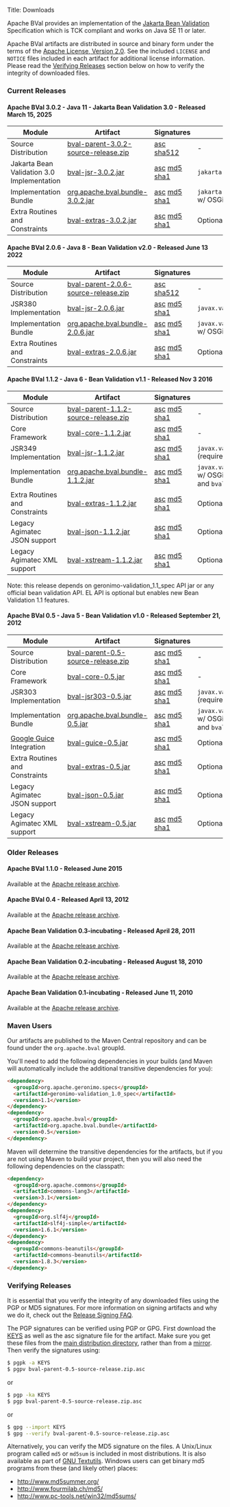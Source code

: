 Title: Downloads

Apache BVal provides an implementation of the
[Jakarta Bean Validation][bv-spec] Specification
which is TCK compliant and works on Java SE 11 or later.

Apache BVal artifacts are distributed in source and binary form under the
terms of the [Apache License, Version 2.0][ALv2].
See the included `LICENSE` and `NOTICE` files included in each artifact for
additional license information.  Please read the
[Verifying Releases](#Downloads-VerifyingReleases) section below on
how to verify the integrity of downloaded files.

[bv-spec]: https://jakarta.ee/specifications/bean-validation/3.0/
[ALv2]: http://www.apache.org/licenses/LICENSE-2.0

### Current Releases

#### Apache BVal 3.0.2 - Java 11 - Jakarta Bean Validation 3.0 - Released March 15, 2025
Module | Artifact | Signatures | Comments
--|--|--|--
Source Distribution | [bval-parent-3.0.2-source-release.zip][src302] | [asc][src-asc302] [sha512][src-sha512302] | -
Jakarta Bean Validation 3.0 Implementation | [bval-jsr-3.0.2.jar][jsr302] | [asc][jsr-asc302] [md5][jsr-md5302] [sha1][jsr-sha1302] | `jakarta.validation.spi.ValidationProvider`
Implementation Bundle | [org.apache.bval.bundle-3.0.2.jar][bundle302] | [asc][bundle-asc302] [md5][bundle-md5302] [sha1][bundle-sha1302] | `jakarta.validation.spi.ValidationProvider` w/ OSGi metadata (includes `bval-jsr`)
Extra Routines and Constraints | [bval-extras-3.0.2.jar][bvextras302] | [asc][bvextras-asc302] [md5][bvextras-md5302] [sha1][bvextras-sha1302] | Optional module

[src302]: https://www.apache.org/dyn/closer.cgi/bval/bval-3.0.2/bval-parent-3.0.2-source-release.zip
[src-asc302]: https://www.apache.org/dist/bval/3.0.2/bval-parent-3.0.2-source-release.zip.asc
[src-sha512302]: https://www.apache.org/dist/bval/3.0.2/bval-parent-3.0.2-source-release.zip.sha512
[jsr302]: https://repo1.maven.org/maven2/org/apache/bval/bval-jsr/3.0.2/bval-jsr-3.0.2.jar
[jsr-asc302]: https://repository.apache.org/content/repositories/releases/org/apache/bval/bval-jsr/3.0.2/bval-jsr-3.0.2.jar.asc
[jsr-md5302]: https://repository.apache.org/content/repositories/releases/org/apache/bval/bval-jsr/3.0.2/bval-jsr-3.0.2.jar.md5
[jsr-sha1302]: https://repository.apache.org/content/repositories/releases/org/apache/bval/bval-jsr/3.0.2/bval-jsr-3.0.2.jar.sha1
[bundle302]: https://repo1.maven.org/maven2/org/apache/bval/org.apache.bval.bundle/3.0.2/org.apache.bval.bundle-3.0.2.jar
[bundle-asc302]: https://repository.apache.org/content/repositories/releases/org/apache/bval/org.apache.bval.bundle/3.0.2/org.apache.bval.bundle-3.0.2.jar.asc
[bundle-md5302]: https://repository.apache.org/content/repositories/releases/org/apache/bval/org.apache.bval.bundle/3.0.2/org.apache.bval.bundle-3.0.2.jar.md5
[bundle-sha1302]: https://repository.apache.org/content/repositories/releases/org/apache/bval/org.apache.bval.bundle/3.0.2/org.apache.bval.bundle-3.0.2.jar.sha1
[bvextras302]: https://repo1.maven.org/maven2/org/apache/bval/bval-extras/3.0.2/bval-extras-3.0.2.jar
[bvextras-asc302]: https://repository.apache.org/content/repositories/releases/org/apache/bval/bval-extras/3.0.2/bval-extras-3.0.2.jar.asc
[bvextras-md5302]: https://repository.apache.org/content/repositories/releases/org/apache/bval/bval-extras/3.0.2/bval-extras-3.0.2.jar.md5
[bvextras-sha1302]: https://repository.apache.org/content/repositories/releases/org/apache/bval/bval-extras/3.0.2/bval-extras-3.0.2.jar.sha1

#### Apache BVal 2.0.6 - Java 8 - Bean Validation v2.0 - Released June 13 2022
Module | Artifact | Signatures | Comments
--|--|--|--
Source Distribution | [bval-parent-2.0.6-source-release.zip][src206] | [asc][src-asc206] [sha512][src-sha512206] | -
JSR380 Implementation | [bval-jsr-2.0.6.jar][jsr206] | [asc][jsr-asc206] [md5][jsr-md5206] [sha1][jsr-sha1206] | `javax.validation.spi.ValidationProvider`
Implementation Bundle | [org.apache.bval.bundle-2.0.6.jar][bundle206] | [asc][bundle-asc206] [md5][bundle-md5206] [sha1][bundle-sha1206] | `javax.validation.spi.ValidationProvider` w/ OSGi metadata (includes `bval-jsr`)
Extra Routines and Constraints | [bval-extras-2.0.6.jar][bvextras206] | [asc][bvextras-asc206] [md5][bvextras-md5206] [sha1][bvextras-sha1206] | Optional module

[src206]: http://www.apache.org/dyn/closer.cgi/bval/2.0.6/bval-parent-2.0.6-source-release.zip
[src-asc206]: http://www.apache.org/dist/bval/2.0.6/bval-parent-2.0.6-source-release.zip.asc
[src-sha512206]: http://www.apache.org/dist/bval/2.0.6/bval-parent-2.0.6-source-release.zip.sha512
[jsr206]: http://repo1.maven.org/maven2/org/apache/bval/bval-jsr/2.0.6/bval-jsr-2.0.6.jar
[jsr-asc206]: https://repository.apache.org/content/repositories/releases/org/apache/bval/bval-jsr/2.0.6/bval-jsr-2.0.6.jar.asc
[jsr-md5206]: https://repository.apache.org/content/repositories/releases/org/apache/bval/bval-jsr/2.0.6/bval-jsr-2.0.6.jar.md5
[jsr-sha1206]: https://repository.apache.org/content/repositories/releases/org/apache/bval/bval-jsr/2.0.6/bval-jsr-2.0.6.jar.sha1
[bundle206]: http://repo1.maven.org/maven2/org/apache/bval/org.apache.bval.bundle/2.0.6/org.apache.bval.bundle-2.0.6.jar
[bundle-asc206]: https://repository.apache.org/content/repositories/releases/org/apache/bval/org.apache.bval.bundle/2.0.6/org.apache.bval.bundle-2.0.6.jar.asc
[bundle-md5206]: https://repository.apache.org/content/repositories/releases/org/apache/bval/org.apache.bval.bundle/2.0.6/org.apache.bval.bundle-2.0.6.jar.md5
[bundle-sha1206]: https://repository.apache.org/content/repositories/releases/org/apache/bval/org.apache.bval.bundle/2.0.6/org.apache.bval.bundle-2.0.6.jar.sha1
[bvextras206]: http://repo1.maven.org/maven2/org/apache/bval/bval-extras/2.0.6/bval-extras-2.0.6.jar
[bvextras-asc206]: https://repository.apache.org/content/repositories/releases/org/apache/bval/bval-extras/2.0.6/bval-extras-2.0.6.jar.asc
[bvextras-md5206]: https://repository.apache.org/content/repositories/releases/org/apache/bval/bval-extras/2.0.6/bval-extras-2.0.6.jar.md5
[bvextras-sha1206]: https://repository.apache.org/content/repositories/releases/org/apache/bval/bval-extras/2.0.6/bval-extras-2.0.6.jar.sha1

#### Apache BVal 1.1.2 - Java 6 - Bean Validation v1.1 - Released Nov 3 2016

Module | Artifact | Signatures | Comments
--|--|--|--
Source Distribution | [bval-parent-1.1.2-source-release.zip][src112] | [asc][src-asc112] [md5][src-md5112] [sha1][src-sha1112] | -
Core Framework | [bval-core-1.1.2.jar][core112] | [asc][core-asc112] [md5][core-md5112] [sha1][core-sha1112] | -
JSR349 Implementation | [bval-jsr-1.1.2.jar][jsr112] | [asc][jsr-asc112] [md5][jsr-md5112] [sha1][jsr-sha1112] | `javax.validation.spi.ValidationProvider` (requires `bval-core`)
Implementation Bundle | [org.apache.bval.bundle-1.1.2.jar][bundle112] | [asc][bundle-asc112] [md5][bundle-md5112] [sha1][bundle-sha1112] | `javax.validation.spi.ValidationProvider` w/ OSGi metadata (includes `bval-core` and `bval-jsr`)
Extra Routines and Constraints | [bval-extras-1.1.2.jar][bvextras112] | [asc][bvextras-asc112] [md5][bvextras-md5112] [sha1][bvextras-sha1112] | Optional module
Legacy Agimatec JSON support | [bval-json-1.1.2.jar][bvjson112] | [asc][bvjson-asc112] [md5][bvjson-md5112] [sha1][bvjson-sha1112] | Optional integration module
Legacy Agimatec XML support | [bval-xstream-1.1.2.jar][bvxstream112] | [asc][bvxstream-asc112] [md5][bvxstream-md5112] [sha1][bvxstream-sha1112] | Optional integration module

[src112]: http://www.apache.org/dyn/closer.cgi/bval/1.1.2/bval-parent-1.1.2-source-release.zip
[src-asc112]: http://www.apache.org/dist/bval/1.1.2/bval-parent-1.1.2-source-release.zip.asc
[src-md5112]: http://www.apache.org/dist/bval/1.1.2/bval-parent-1.1.2-source-release.zip.md5
[src-sha1112]: http://www.apache.org/dist/bval/1.1.2/bval-parent-1.1.2-source-release.zip.sha1
[core112]: http://repo1.maven.org/maven2/org/apache/bval/bval-core/1.1.2/bval-core-1.1.2.jar
[core-asc112]: https://repository.apache.org/content/repositories/releases/org/apache/bval/bval-core/1.1.2/bval-core-1.1.2.jar.asc
[core-md5112]: https://repository.apache.org/content/repositories/releases/org/apache/bval/bval-core/1.1.2/bval-core-1.1.2.jar.md5
[core-sha1112]: https://repository.apache.org/content/repositories/releases/org/apache/bval/bval-core/1.1.2/bval-core-1.1.2.jar.sha1
[jsr112]: http://repo1.maven.org/maven2/org/apache/bval/bval-jsr/1.1.2/bval-jsr-1.1.2.jar
[jsr-asc112]: https://repository.apache.org/content/repositories/releases/org/apache/bval/bval-jsr/1.1.2/bval-jsr-1.1.2.jar.asc
[jsr-md5112]: https://repository.apache.org/content/repositories/releases/org/apache/bval/bval-jsr/1.1.2/bval-jsr-1.1.2.jar.md5
[jsr-sha1112]: https://repository.apache.org/content/repositories/releases/org/apache/bval/bval-jsr/1.1.2/bval-jsr-1.1.2.jar.sha1
[bundle112]: http://repo1.maven.org/maven2/org/apache/bval/org.apache.bval.bundle/1.1.2/org.apache.bval.bundle-1.1.2.jar
[bundle-asc112]: https://repository.apache.org/content/repositories/releases/org/apache/bval/org.apache.bval.bundle/1.1.2/org.apache.bval.bundle-1.1.2.jar.asc
[bundle-md5112]: https://repository.apache.org/content/repositories/releases/org/apache/bval/org.apache.bval.bundle/1.1.2/org.apache.bval.bundle-1.1.2.jar.md5
[bundle-sha1112]: https://repository.apache.org/content/repositories/releases/org/apache/bval/org.apache.bval.bundle/1.1.2/org.apache.bval.bundle-1.1.2.jar.sha1
[bvextras112]: http://repo1.maven.org/maven2/org/apache/bval/bval-extras/1.1.2/bval-extras-1.1.2.jar
[bvextras-asc112]: https://repository.apache.org/content/repositories/releases/org/apache/bval/bval-extras/1.1.2/bval-extras-1.1.2.jar.asc
[bvextras-md5112]: https://repository.apache.org/content/repositories/releases/org/apache/bval/bval-extras/1.1.2/bval-extras-1.1.2.jar.md5
[bvextras-sha1112]: https://repository.apache.org/content/repositories/releases/org/apache/bval/bval-extras/1.1.2/bval-extras-1.1.2.jar.sha1
[bvjson112]: http://repo1.maven.org/maven2/org/apache/bval/bval-json/1.1.2/bval-json-1.1.2.jar
[bvjson-asc112]: https://repository.apache.org/content/repositories/releases/org/apache/bval/bval-json/1.1.2/bval-json-1.1.2.jar.asc
[bvjson-md5112]: https://repository.apache.org/content/repositories/releases/org/apache/bval/bval-json/1.1.2/bval-json-1.1.2.jar.md5
[bvjson-sha1112]: https://repository.apache.org/content/repositories/releases/org/apache/bval/bval-json/1.1.2/bval-json-1.1.2.jar.sha1
[bvxstream112]: http://repo1.maven.org/maven2/org/apache/bval/bval-xstream/1.1.2/bval-xstream-1.1.2.jar
[bvxstream-asc112]: https://repository.apache.org/content/repositories/releases/org/apache/bval/bval-xstream/1.1.2/bval-xstream-1.1.2.jar.asc
[bvxstream-md5112]: https://repository.apache.org/content/repositories/releases/org/apache/bval/bval-xstream/1.1.2/bval-xstream-1.1.2.jar.md5
[bvxstream-sha1112]: https://repository.apache.org/content/repositories/releases/org/apache/bval/bval-xstream/1.1.2/bval-xstream-1.1.2.jar.sha1

Note: this release depends on geronimo-validation_1.1_spec API jar or any official bean validation API. EL API is optional but enables new Bean Validation 1.1 features.

#### Apache BVal 0.5 - Java 5 - Bean Validation v1.0 - Released September 21, 2012

Module | Artifact | Signatures | Comments
--|--|--|--
Source Distribution | [bval-parent-0.5-source-release.zip][src] | [asc][src-asc] [md5][src-md5] [sha1][src-sha1] | -
Core Framework | [bval-core-0.5.jar][core] | [asc][core-asc] [md5][core-md5] [sha1][core-sha1] | -
JSR303 Implementation | [bval-jsr303-0.5.jar][jsr303] | [asc][jsr303-asc] [md5][jsr303-md5] [sha1][jsr303-sha1] | `javax.validation.spi.ValidationProvider` (requires `bval-core`)
Implementation Bundle | [org.apache.bval.bundle-0.5.jar][bundle] | [asc][bundle-asc] [md5][bundle-md5] [sha1][bundle-sha1] | `javax.validation.spi.ValidationProvider` w/ OSGi metadata (includes `bval-core` and `bval-jsr303`)
[Google Guice][guice] Integration | [bval-guice-0.5.jar][bvguice] | [asc][bvguice-asc] [md5][bvguice-md5] [sha1][bvguice-sha1] | Optional integration module
Extra Routines and Constraints | [bval-extras-0.5.jar][bvextras] | [asc][bvextras-asc] [md5][bvextras-md5] [sha1][bvextras-sha1] | Optional module
Legacy Agimatec JSON support | [bval-json-0.5.jar][bvjson] | [asc][bvjson-asc] [md5][bvjson-md5] [sha1][bvjson-sha1] | Optional integration module
Legacy Agimatec XML support | [bval-xstream-0.5.jar][bvxstream] | [asc][bvxstream-asc] [md5][bvxstream-md5] [sha1][bvxstream-sha1] | Optional integration module

[src]: http://www.apache.org/dyn/closer.cgi/bval/0.5/bval-parent-0.5-source-release.zip
[src-asc]: http://www.apache.org/dist/bval/0.5/bval-parent-0.5-source-release.zip.asc
[src-md5]: http://www.apache.org/dist/bval/0.5/bval-parent-0.5-source-release.zip.md5
[src-sha1]: http://www.apache.org/dist/bval/0.5/bval-parent-0.5-source-release.zip.sha1
[core]: http://repo1.maven.org/maven2/org/apache/bval/bval-core/0.5/bval-core-0.5.jar
[core-asc]: https://repository.apache.org/content/repositories/releases/org/apache/bval/bval-core/0.5/bval-core-0.5.jar.asc
[core-md5]: https://repository.apache.org/content/repositories/releases/org/apache/bval/bval-core/0.5/bval-core-0.5.jar.md5
[core-sha1]: https://repository.apache.org/content/repositories/releases/org/apache/bval/bval-core/0.5/bval-core-0.5.jar.sha1
[jsr303]: http://repo1.maven.org/maven2/org/apache/bval/bval-jsr303/0.5/bval-jsr303-0.5.jar
[jsr303-asc]: https://repository.apache.org/content/repositories/releases/org/apache/bval/bval-jsr303/0.5/bval-jsr303-0.5.jar.asc
[jsr303-md5]: https://repository.apache.org/content/repositories/releases/org/apache/bval/bval-jsr303/0.5/bval-jsr303-0.5.jar.md5
[jsr303-sha1]: https://repository.apache.org/content/repositories/releases/org/apache/bval/bval-jsr303/0.5/bval-jsr303-0.5.jar.sha1
[bundle]: http://repo1.maven.org/maven2/org/apache/bval/org.apache.bval.bundle/0.5/org.apache.bval.bundle-0.5.jar
[bundle-asc]: https://repository.apache.org/content/repositories/releases/org/apache/bval/org.apache.bval.bundle/0.5/org.apache.bval.bundle-0.5.jar.asc
[bundle-md5]: https://repository.apache.org/content/repositories/releases/org/apache/bval/org.apache.bval.bundle/0.5/org.apache.bval.bundle-0.5.jar.md5
[bundle-sha1]: https://repository.apache.org/content/repositories/releases/org/apache/bval/org.apache.bval.bundle/0.5/org.apache.bval.bundle-0.5.jar.sha1
[bvguice]: http://repo1.maven.org/maven2/org/apache/bval/bval-guice/0.5/bval-guice-0.5.jar
[bvguice-asc]: https://repository.apache.org/content/repositories/releases/org/apache/bval/bval-guice/0.5/bval-guice-0.5.jar.asc
[bvguice-md5]: https://repository.apache.org/content/repositories/releases/org/apache/bval/bval-guice/0.5/bval-guice-0.5.jar.md5
[bvguice-sha1]: https://repository.apache.org/content/repositories/releases/org/apache/bval/bval-guice/0.5/bval-guice-0.5.jar.sha1
[bvextras]: http://repo1.maven.org/maven2/org/apache/bval/bval-extras/0.5/bval-extras-0.5.jar
[bvextras-asc]: https://repository.apache.org/content/repositories/releases/org/apache/bval/bval-extras/0.5/bval-extras-0.5.jar.asc
[bvextras-md5]: https://repository.apache.org/content/repositories/releases/org/apache/bval/bval-extras/0.5/bval-extras-0.5.jar.md5
[bvextras-sha1]: https://repository.apache.org/content/repositories/releases/org/apache/bval/bval-extras/0.5/bval-extras-0.5.jar.sha1
[bvjson]: http://repo1.maven.org/maven2/org/apache/bval/bval-json/0.5/bval-json-0.5.jar
[bvjson-asc]: https://repository.apache.org/content/repositories/releases/org/apache/bval/bval-json/0.5/bval-json-0.5.jar.asc
[bvjson-md5]: https://repository.apache.org/content/repositories/releases/org/apache/bval/bval-json/0.5/bval-json-0.5.jar.md5
[bvjson-sha1]: https://repository.apache.org/content/repositories/releases/org/apache/bval/bval-json/0.5/bval-json-0.5.jar.sha1
[bvxstream]: http://repo1.maven.org/maven2/org/apache/bval/bval-xstream/0.5/bval-xstream-0.5.jar
[bvxstream-asc]: https://repository.apache.org/content/repositories/releases/org/apache/bval/bval-xstream/0.5/bval-xstream-0.5.jar.asc
[bvxstream-md5]: https://repository.apache.org/content/repositories/releases/org/apache/bval/bval-xstream/0.5/bval-xstream-0.5.jar.md5
[bvxstream-sha1]: https://repository.apache.org/content/repositories/releases/org/apache/bval/bval-xstream/0.5/bval-xstream-0.5.jar.sha1

[guice]: http://code.google.com/p/google-guice/

<a name="Downloads-OlderReleases"></a>

### Older Releases

#### Apache BVal 1.1.0 - Released June 2015
Available at the [Apache release archive](http://archive.apache.org/dist/bval/1.1.0).

#### Apache BVal 0.4 - Released April 13, 2012
Available at the [Apache release archive](http://archive.apache.org/dist/bval/0.4).

#### Apache Bean Validation 0.3-incubating - Released April 28, 2011
Available at the [Apache release archive](http://archive.apache.org/dist/incubator/bval/0.3-incubating).

#### Apache Bean Validation 0.2-incubating - Released August 18, 2010
Available at the [Apache release archive](http://archive.apache.org/dist/incubator/bval/0.2-incubating).

#### Apache Bean Validation 0.1-incubating - Released June 11, 2010
Available at the [Apache release archive](http://archive.apache.org/dist/incubator/bval/0.1-incubating).

<a name="Downloads-MavenUsers"></a>
### Maven Users

Our artifacts are published to the Maven Central repository and can be
found under the `org.apache.bval` groupId.

You'll need to add the following dependencies in your builds (and Maven
will automatically include the additional transitive dependencies for you):

```html
<dependency>
  <groupId>org.apache.geronimo.specs</groupId>
  <artifactId>geronimo-validation_1.0_spec</artifactId>
  <version>1.1</version>
</dependency>
<dependency>
  <groupId>org.apache.bval</groupId>
  <artifactId>org.apache.bval.bundle</artifactId>
  <version>0.5</version>
</dependency>
```

Maven will determine the transitive dependencies for the artifacts, but if
you are not using Maven to build your project, then you will also need the
following dependencies on the classpath:

```html    
<dependency>
  <groupId>org.apache.commons</groupId>
  <artifactId>commons-lang3</artifactId>
  <version>3.1</version>
</dependency>
<dependency>
  <groupId>org.slf4j</groupId>
  <artifactId>slf4j-simple</artifactId>
  <version>1.6.1</version>
</dependency>
<dependency>
  <groupId>commons-beanutils</groupId>
  <artifactId>commons-beanutils</artifactId>
  <version>1.8.3</version>
</dependency>
```

<a name="Downloads-VerifyingReleases"></a>
### Verifying Releases

It is essential that you verify the integrity of any downloaded files using
the PGP or MD5 signatures.  For more information on signing artifacts and
why we do it, check out the
[Release Signing FAQ](http://www.apache.org/dev/release-signing.html).

The PGP signatures can be verified using PGP or GPG.  First download the [KEYS](http://www.apache.org/dist/bval/KEYS)
as well as the asc signature file for the artifact.  Make sure you get
these files from the
[main distribution directory](http://www.apache.org/dist/bval/),
rather than from a
[mirror](http://www.apache.org/dyn/closer.cgi/bval/).
Then verify the signatures using:

```sh
$ pgpk -a KEYS
$ pgpv bval-parent-0.5-source-release.zip.asc
```

or

```sh
$ pgp -ka KEYS
$ pgp bval-parent-0.5-source-release.zip.asc
```

or

```sh
$ gpg --import KEYS
$ gpg --verify bval-parent-0.5-source-release.zip.asc
```

Alternatively, you can verify the MD5 signature on the files. A Unix/Linux
program called `md5` or `md5sum` is included in most distributions.  It is
also available as part of
[GNU Textutils](http://www.gnu.org/software/textutils/textutils.html).
Windows users can get binary md5 programs from these (and likely other) places:

 * <http://www.md5summer.org/>
 * <http://www.fourmilab.ch/md5/>
 * <http://www.pc-tools.net/win32/md5sums/>
